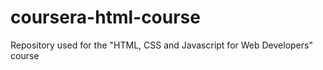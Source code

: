 # coursera-html-course
Repository used for the "HTML, CSS and Javascript for Web Developers" course
